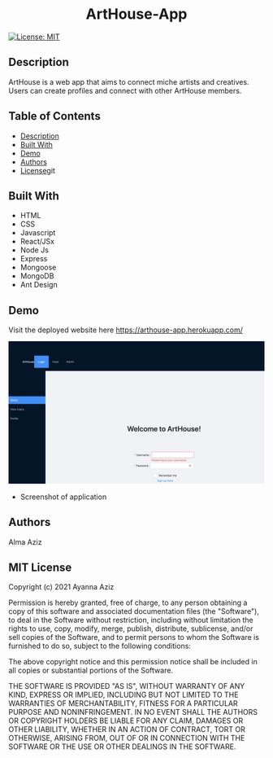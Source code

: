 # <center> ArtHouse-App </center>

[![License: MIT](https://img.shields.io/badge/License-MIT-yellow.svg)](https://opensource.org/licenses/MIT)


## Description
ArtHouse is a web app that aims to connect miche artists and creatives. Users can create profiles and connect with other ArtHouse members. 



## Table of Contents
* [Description](#Description)
* [Built With](#built-with)
* [Demo](#demo)
* [Authors](#authors)
* [License](#license)git 

## Built With
* HTML
* CSS
* Javascript
* React/JSx
* Node Js
* Express
* Mongoose 
* MongoDB
* Ant Design 


## Demo

Visit the deployed website here https://arthouse-app.herokuapp.com/

![](Arthouse.png)

* Screenshot of application 

## Authors
Alma Aziz

## MIT License

Copyright (c) 2021 Ayanna Aziz

Permission is hereby granted, free of charge, to any person obtaining a copy
of this software and associated documentation files (the "Software"), to deal
in the Software without restriction, including without limitation the rights
to use, copy, modify, merge, publish, distribute, sublicense, and/or sell
copies of the Software, and to permit persons to whom the Software is
furnished to do so, subject to the following conditions:

The above copyright notice and this permission notice shall be included in all
copies or substantial portions of the Software.

THE SOFTWARE IS PROVIDED "AS IS", WITHOUT WARRANTY OF ANY KIND, EXPRESS OR
IMPLIED, INCLUDING BUT NOT LIMITED TO THE WARRANTIES OF MERCHANTABILITY,
FITNESS FOR A PARTICULAR PURPOSE AND NONINFRINGEMENT. IN NO EVENT SHALL THE
AUTHORS OR COPYRIGHT HOLDERS BE LIABLE FOR ANY CLAIM, DAMAGES OR OTHER
LIABILITY, WHETHER IN AN ACTION OF CONTRACT, TORT OR OTHERWISE, ARISING FROM,
OUT OF OR IN CONNECTION WITH THE SOFTWARE OR THE USE OR OTHER DEALINGS IN THE
SOFTWARE.

